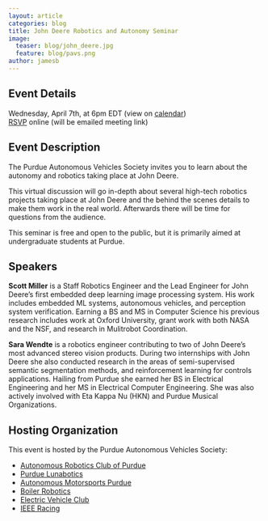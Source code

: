 ```yaml
---
layout: article
categories: blog
title: John Deere Robotics and Autonomy Seminar
image:
  teaser: blog/john_deere.jpg
  feature: blog/pavs.png
author: jamesb
---
```


## Event Details
Wednesday, April 7th, at 6pm EDT  (view on [calendar]({{site.url}}/calendar))  
[RSVP](shorturl.at/gwBK2>) online (will be emailed meeting link)

## Event Description
The Purdue Autonomous Vehicles Society invites you
to learn about the autonomy and robotics taking place
at John Deere.

This virtual discussion will go in-depth about several
high-tech robotics projects taking place at John Deere
and the behind the scenes details to make them work
in the real world. Afterwards there will be time for
questions from the audience.

This seminar is free and open to the public, but it is primarily aimed at
undergraduate students at Purdue.

## Speakers
**Scott Miller** is a Staff Robotics Engineer and the
Lead Engineer for John Deere’s first embedded deep
learning image processing system. His work
includes embedded ML systems, autonomous
vehicles, and perception system verification. Earning
a BS and MS in Computer Science his previous
research includes work at Oxford University, grant
work with both NASA and the NSF, and research in
Mulitrobot Coordination.

**Sara Wendte** is a robotics engineer contributing to
two of John Deere’s most advanced stereo vision
products. During two internships with John Deere
she also conducted research in the areas of
semi-supervised semantic segmentation methods,
and reinforcement learning for controls applications.
Hailing from Purdue she earned her BS in Electrical
Engineering and her MS in Electrical Computer
Engineering. She was also actively involved with Eta
Kappa Nu (HKN) and Purdue Musical Organizations.

## Hosting Organization
This event is hosted by the Purdue Autonomous Vehicles Society:
- [Autonomous Robotics Club of Purdue]({{site.url}})
- [Purdue Lunabotics](https://web.ics.purdue.edu/~lunabot/)
- [Autonomous Motorsports Purdue](https://engineering.purdue.edu/AMP/)
- [Boiler Robotics](https://www.boilerrobotics.org/)
- [Electric Vehicle Club](https://boilerlink.purdue.edu/organization/electricvehicleclub)
- [IEEE Racing](https://purdueieee.org/racing/)
